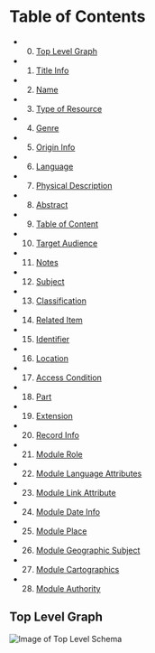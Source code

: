 # Table of Contents
- 0. [Top Level Graph](#top-level-graph)
- 1. [Title Info](#title-info)
- 2. [Name](#name)
- 3. [Type of Resource](#type-of-resource)
- 4. [Genre](#genre)
- 5. [Origin Info](#origin-info)
- 6. [Language](#language)
- 7. [Physical Description](#physical-description)
- 8. [Abstract](#abstract)
- 9. [Table of Content](#table-of-content)
- 10. [Target Audience](#target-audience)
- 11. [Notes](#notes)
- 12. [Subject](#subject)
- 13. [Classification](#classification)
- 14. [Related Item](#related-item)
- 15. [Identifier](#identifier)
- 16. [Location](#location)
- 17. [Access Condition](#access-condition)
- 18. [Part](#part)
- 19. [Extension](#extension)
- 20. [Record Info](#record-info)
- 21. [Module Role](#module-role)
- 22. [Module Language Attributes](#module-language-attributes)
- 23. [Module Link Attribute](#module-link-attributes)
- 24. [Module Date Info](#module-date-info)
- 25. [Module Place](#module-place)
- 26. [Module Geographic Subject](#module-geographic-subject)
- 27. [Module Cartographics](#module-cartographics)
- 28. [Module Authority](#module-authority)


## Top Level Graph
![Image of Top Level Schema](top_level.png "Top Level Schema")
